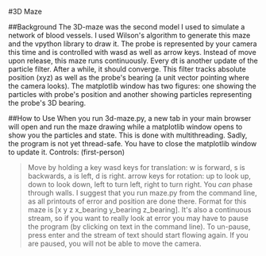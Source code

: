 #3D Maze

##Background
The 3D-maze was the second model I used to simulate a network of blood vessels. I used Wilson's algorithm to generate this maze and the 
vpython library to draw it. The probe is represented by your camera this time and is controlled with wasd as well as arrow keys. Instead of 
move upon release, this maze runs continuously. Every dt is another update of the particle filter. After a while, it should converge. This
filter tracks absolute position (xyz) as well as the probe's bearing (a unit vector pointing where the camera looks). The matplotlib window
has two figures: one showing the particles with probe's position and another showing particles representing the probe's 3D bearing.

##How to Use
When you run 3d-maze.py, a new tab in your main browser will open and run the maze drawing while a matplotlib window opens to show you the particles
and state. This is done with multithreading. Sadly, the program is not yet thread-safe.
You have to close the matplotlib window to update it.
Controls: (first-person)
> Move by holding a key
> wasd keys for translation: w is forward, s is backwards, a is left, d is right.
> arrow keys for rotation: up to look up, down to look down, left to turn left, right to turn right.
> You *can* phase through walls.
I suggest that you run maze.py from the command line, as all printouts of error and position are done there. 
Format for this maze is [x y z x_bearing y_bearing z_bearing].
It's also a continuous stream, so if you want to really look at error you may have to pause the program 
(by clicking on text in the command line). To un-pause, press enter and the stream of text should start flowing again.
If you are paused, you will not be able to move the camera.